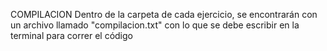 COMPILACION
Dentro de la carpeta de cada ejercicio, se encontrarán con un archivo llamado "compilacion.txt" con lo que se debe escribir en la terminal para correr el código
